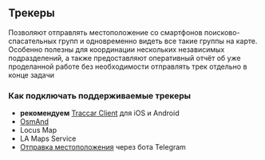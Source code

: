 ## Трекеры
Позволяют отправлять местоположение со смартфонов поисково-спасательных групп и одновременно видеть все такие группы на карте. Особенно полезны для координации нескольких независимых подразделений, а также предоставляют оперативный отчёт об уже проделанной работе без необходимости отправлять трек отдельно в конце задачи

### Как подключать поддерживаемые трекеры
- **рекомендуем** [Traccar Client](/onlinetracking-traccarclient.md) для iOS и Android
- [OsmAnd](/onlinetracking-osmand.md)
- Locus Map
- LA Maps Service
- [Отправка местоположения](/telegrambot-onlinetracking.md) через бота Telegram

